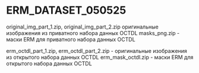 # ERM_DATASET_050525
original_img_part_1.zip, original_img_part_2.zip оригинальные изображения из приватного набора данных OCTDL
masks_png.zip - маски ERM для приватного набора данных OCTDL

erm_octdl_part_1.zip, erm_octdl_part_2.zip - оригинальные изображения из открытого набора данных OCTDL
erm_mask_octdl.zip - маски ERM для открытого набора данных OCTDL
